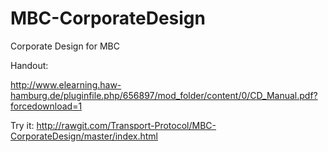 # MBC-CorporateDesign

Corporate Design for MBC

Handout: 

http://www.elearning.haw-hamburg.de/pluginfile.php/656897/mod_folder/content/0/CD_Manual.pdf?forcedownload=1

Try it:
http://rawgit.com/Transport-Protocol/MBC-CorporateDesign/master/index.html
